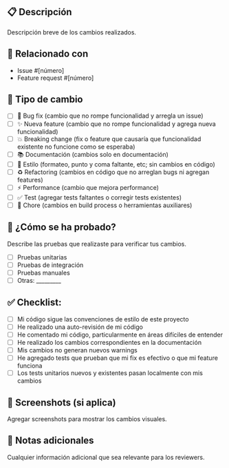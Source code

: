 ## 📋 Descripción
Descripción breve de los cambios realizados.

## 🔗 Relacionado con
- Issue #[número]
- Feature request #[número]

## 📝 Tipo de cambio
- [ ] 🐛 Bug fix (cambio que no rompe funcionalidad y arregla un issue)
- [ ] ✨ Nueva feature (cambio que no rompe funcionalidad y agrega nueva funcionalidad)
- [ ] 💥 Breaking change (fix o feature que causaría que funcionalidad existente no funcione como se esperaba)
- [ ] 📚 Documentación (cambios solo en documentación)
- [ ] 🎨 Estilo (formateo, punto y coma faltante, etc; sin cambios en código)
- [ ] ♻️ Refactoring (cambios en código que no arreglan bugs ni agregan features)
- [ ] ⚡ Performance (cambio que mejora performance)
- [ ] ✅ Test (agregar tests faltantes o corregir tests existentes)
- [ ] 🔧 Chore (cambios en build process o herramientas auxiliares)

## 🧪 ¿Cómo se ha probado?
Describe las pruebas que realizaste para verificar tus cambios.

- [ ] Pruebas unitarias
- [ ] Pruebas de integración
- [ ] Pruebas manuales
- [ ] Otras: _________

## ✅ Checklist:
- [ ] Mi código sigue las convenciones de estilo de este proyecto
- [ ] He realizado una auto-revisión de mi código
- [ ] He comentado mi código, particularmente en áreas difíciles de entender
- [ ] He realizado los cambios correspondientes en la documentación
- [ ] Mis cambios no generan nuevos warnings
- [ ] He agregado tests que prueban que mi fix es efectivo o que mi feature funciona
- [ ] Los tests unitarios nuevos y existentes pasan localmente con mis cambios

## 📸 Screenshots (si aplica)
Agregar screenshots para mostrar los cambios visuales.

## 📝 Notas adicionales
Cualquier información adicional que sea relevante para los reviewers.
